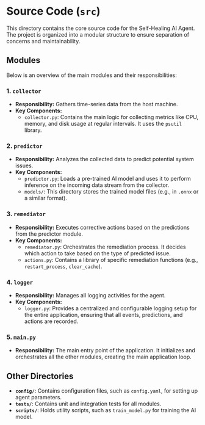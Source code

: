 # Source Code (`src`)

This directory contains the core source code for the Self-Healing AI Agent. The project is organized into a modular structure to ensure separation of concerns and maintainability.

## Modules

Below is an overview of the main modules and their responsibilities:

### 1. `collector`
*   **Responsibility:** Gathers time-series data from the host machine.
*   **Key Components:**
    *   `collector.py`: Contains the main logic for collecting metrics like CPU, memory, and disk usage at regular intervals. It uses the `psutil` library.

### 2. `predictor`
*   **Responsibility:** Analyzes the collected data to predict potential system issues.
*   **Key Components:**
    *   `predictor.py`: Loads a pre-trained AI model and uses it to perform inference on the incoming data stream from the collector.
    *   `models/`: This directory stores the trained model files (e.g., in `.onnx` or a similar format).

### 3. `remediator`
*   **Responsibility:** Executes corrective actions based on the predictions from the predictor module.
*   **Key Components:**
    *   `remediator.py`: Orchestrates the remediation process. It decides which action to take based on the type of predicted issue.
    *   `actions.py`: Contains a library of specific remediation functions (e.g., `restart_process`, `clear_cache`).

### 4. `logger`
*   **Responsibility:** Manages all logging activities for the agent.
*   **Key Components:**
    *   `logger.py`: Provides a centralized and configurable logging setup for the entire application, ensuring that all events, predictions, and actions are recorded.

### 5. `main.py`
*   **Responsibility:** The main entry point of the application. It initializes and orchestrates all the other modules, creating the main application loop.

## Other Directories

*   **`config/`**: Contains configuration files, such as `config.yaml`, for setting up agent parameters.
*   **`tests/`**: Contains unit and integration tests for all modules.
*   **`scripts/`**: Holds utility scripts, such as `train_model.py` for training the AI model. 